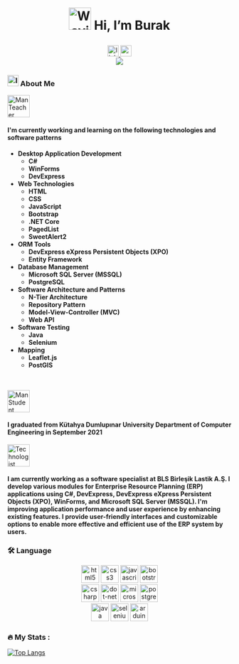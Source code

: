 <h1 align="center">
  <p>
    <img src="https://raw.githubusercontent.com/Tarikul-Islam-Anik/Animated-Fluent-Emojis/master/Emojis/Hand%20gestures/Waving%20Hand%20Light%20Skin%20Tone.png"
    alt="Waving Hand Light Skin Tone" width="50" height="50" /> 
    Hi, I’m Burak
  </p>
</h1>
<div align="center">
  <a href="https://www.linkedin.com/in/burak-yılmam-6a21191a7/">
    <img src="https://img.shields.io/static/v1?message=LinkedIn&logo=linkedin&label=&color=0077B5&logoColor=white&labelColor=&style=for-the-badge" height="25" alt="linkedin logo"  />
  </a>
  <a href="mailto:burakyilmamm@hotmail.com">
    <img src="https://img.shields.io/badge/Outlook-0078D4?style=for-the-badge&logo=microsoft-outlook&logoColor=white" height="25" alt="outlook logo"  />
  </a>
</div>
<div align="center">
  <img src="https://visitor-badge.laobi.icu/badge?page_id=Burakyilmam.Burakyilmam&"  />
</div>
<h3 align="left">
  <img src="https://raw.githubusercontent.com/Tarikul-Islam-Anik/Animated-Fluent-Emojis/master/Emojis/Objects/Identification%20Card.png" alt="Identification Card" width="25" height="25" /> 
  About Me
</h3>

<img src="https://raw.githubusercontent.com/Tarikul-Islam-Anik/Animated-Fluent-Emojis/master/Emojis/People%20with%20professions/Man%20Teacher%20Light%20Skin%20Tone.png" alt="Man Teacher Light Skin Tone" width="50" height="50" />
<h4>I'm currently working and learning on the following technologies and software patterns</h4>
<ul>
  <li><b>Desktop Application Development</b>
    <ul>
      <li><b>C#</b></li>
      <li><b>WinForms</b></li>
      <li><b>DevExpress</b></li>
    </ul>
  </li>
  <li><b>Web Technologies</b>
    <ul>
      <li><b>HTML</b></li>
      <li><b>CSS</b></li>
      <li><b>JavaScript</b></li>
      <li><b>Bootstrap</b></li>
      <li><b>.NET Core</b></li>
      <li><b>PagedList</b></li>
      <li><b>SweetAlert2</b></li>
    </ul>
  </li>
  <li><b>ORM Tools</b>
    <ul>
      <li><b>DevExpress eXpress Persistent Objects (XPO)</b></li>
      <li><b>Entity Framework</b></li>
    </ul>
  </li>
  <li><b>Database Management</b>
    <ul>
      <li><b>Microsoft SQL Server (MSSQL)</b></li>
      <li><b>PostgreSQL</b></li>    
    </ul>
  </li>
  <li><b>Software Architecture and Patterns</b>
    <ul>
      <li><b>N-Tier Architecture</b></li>
      <li><b>Repository Pattern</b></li>
      <li><b>Model-View-Controller (MVC)</b></li>
      <li><b>Web API</b></li>
    </ul>
  </li>
  <li><b>Software Testing</b> 
    <ul>
      <li><b>Java</b></li>
      <li><b>Selenium</b></li>
    </ul>
  </li>
  <li><b>Mapping</b> 
    <ul>
      <li><b>Leaflet.js</b></li>
      <li><b>PostGIS</b></li>    
    </ul>
  </li>
</ul>

<br><br>
<img src="https://raw.githubusercontent.com/Tarikul-Islam-Anik/Animated-Fluent-Emojis/master/Emojis/People%20with%20professions/Man%20Student%20Light%20Skin%20Tone.png" alt="Man Student Light Skin Tone" width="50" height="50" />
<h4>I graduated from Kütahya Dumlupınar University Department of Computer Engineering in September 2021</h4>
<img src="https://raw.githubusercontent.com/Tarikul-Islam-Anik/Animated-Fluent-Emojis/master/Emojis/People%20with%20professions/Technologist%20Light%20Skin%20Tone.png" alt="Technologist Light Skin Tone" width="50" height="50" /> 
<h4>
I am currently working as a software specialist at BLS Birleşik Lastik A.Ş. I develop various modules for Enterprise Resource Planning (ERP) applications using C#, DevExpress, DevExpress eXpress Persistent Objects (XPO), WinForms, and Microsoft SQL Server (MSSQL). I'm improving application performance and user experience by enhancing existing features. I provide user-friendly interfaces and customizable options to enable more effective and efficient use of the ERP system by users.
</h4>

<h3 align="left">🛠 Language</h3>

<div align="left">
  <div align="center">
    <img src="https://img.shields.io/badge/html5-%23E34F26.svg?style=for-the-badge&logo=html5&logoColor=white" height="40" alt="html5 logo"  />
    <img src="https://img.shields.io/badge/css3-%231572B6.svg?style=for-the-badge&logo=css3&logoColor=white" height="40" alt="css3 logo"  />
    <img src="https://img.shields.io/badge/javascript-%23323330.svg?style=for-the-badge&logo=javascript&logoColor=%23F7DF1E" height="40" alt="javascript logo"  />
    <img src="https://img.shields.io/badge/bootstrap-%238511FA.svg?style=for-the-badge&logo=bootstrap&logoColor=white" height="40" alt="bootstrap logo"  />
  </div>
  <div align="center">
    <img src="https://img.shields.io/badge/c%23-%23239120.svg?style=for-the-badge&logo=c-sharp&logoColor=white" height="40" alt="csharp logo"  />
    <img src="https://img.shields.io/badge/.NET-5C2D91?style=for-the-badge&logo=dotnet&logoColor=white" height="40" alt="dot-net logo"  />
    <img src="https://img.shields.io/badge/Microsoft%20SQL%20Server-CC2927?style=for-the-badge&logo=microsoft-sql-server&logoColor=white" height="40" alt="microsoftsqlserver logo"  />
    <img src="https://img.shields.io/badge/postgres-%23316192.svg?style=for-the-badge&logo=postgresql&logoColor=white" height="40" alt="postgresql logo"  />
  </div>
  <div align="center">
    <img src="https://img.shields.io/badge/java-%23ED8B00.svg?style=for-the-badge&logo=openjdk&logoColor=white" height="40" alt="java logo"  />
    <img src="https://img.shields.io/badge/-selenium-%43B02A?style=for-the-badge&logo=Selenium&logoColor=white" height="40" alt="selenium logo"  />
    <img src="https://img.shields.io/badge/Arduino-00979D?style=for-the-badge&logo=arduino&logoColor=white" height="40" alt="arduino logo"  />
  </div>
</div>

<h3 align="left">🔥   My Stats :</h3>

[![Top Langs](https://github-readme-stats-git-masterrstaa-rickstaa.vercel.app/api/top-langs/?username=Burakyilmam)](https://github.com/anuraghazra/github-readme-stats)

